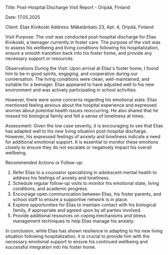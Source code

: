  Title: Post-Hospital Discharge Visit Report - Oripää, Finland

Date: 17.05.2025

Client: Elias Kivikoski
Address: Mäkelänkatu 23, Apt. 4, Oripää, Finland

Visit Purpose:
The visit was conducted post-hospital discharge for Elias Kivikoski, a teenager currently in foster care. The purpose of the visit was to assess his wellbeing and living conditions following his hospitalization, ensure a smooth transition back into his foster home, and provide any necessary support or resources.

Observations During the Visit:
Upon arrival at Elias's foster home, I found him to be in good spirits, engaging, and cooperative during our conversation. The living conditions were clean, well-maintained, and suitable for a teenager. Elias appeared to have adjusted well to his new environment and was actively participating in school activities.

However, there were some concerns regarding his emotional state. Elias mentioned feeling anxious about the hospital experience and expressed worries about potential health issues reoccurring. He also shared that he missed his biological family and felt a sense of loneliness at times.

Assessment:
Given the low case severity, it is encouraging to see that Elias has adapted well to his new living situation post-hospital discharge. However, his expressed feelings of anxiety and loneliness indicate a need for additional emotional support. It is essential to monitor these emotions closely to ensure they do not escalate or negatively impact his overall wellbeing.

Recommended Actions or Follow-up:
1. Refer Elias to a counselor specializing in adolescent mental health to address his feelings of anxiety and loneliness.
2. Schedule regular follow-up visits to monitor his emotional state, living conditions, and academic progress.
3. Encourage open communication between Elias, his foster parents, and school staff to ensure a supportive network is in place.
4. Explore opportunities for Elias to maintain contact with his biological family, if appropriate and agreed upon by all parties involved.
5. Provide additional resources on coping mechanisms and stress management techniques to help Elias manage his anxiety.

In conclusion, while Elias has shown resilience in adapting to his new living situation following hospitalization, it is crucial to provide him with the necessary emotional support to ensure his continued wellbeing and successful integration into his foster home.